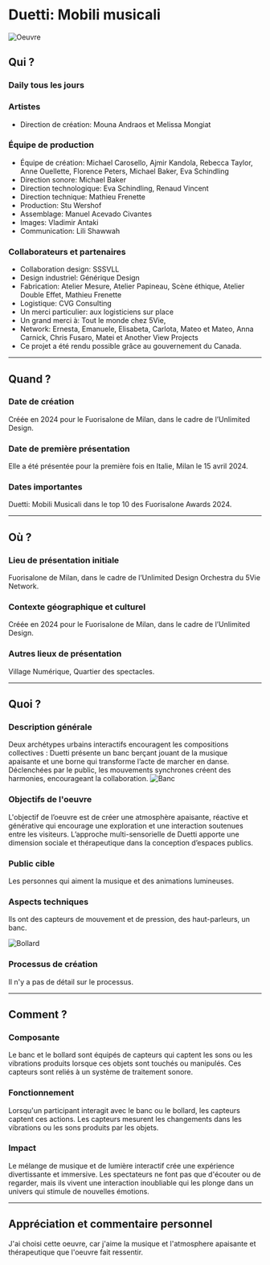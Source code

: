# Duetti: Mobili musicali

![Oeuvre](https://static.dailytouslesjours.com/files/2024/04/Duetti_5_createdByDailytlj_photoByVladimirAntaki_Low-984x668.jpeg)

## Qui ?

### Daily tous les jours

### Artistes

* Direction de création: Mouna Andraos et Melissa Mongiat

### Équipe de production
  
* Équipe de création: Michael Carosello, Ajmir Kandola, Rebecca Taylor, Anne Ouellette, Florence Peters, Michael Baker, Eva Schindling
* Direction sonore: Michael Baker 
* Direction technologique: Eva Schindling, Renaud Vincent
* Direction technique: Mathieu Frenette 
* Production: Stu Wershof 
* Assemblage: Manuel Acevado Civantes 
* Images: Vladimir Antaki 
* Communication: Lili Shawwah 

### Collaborateurs et partenaires 

* Collaboration design: SSSVLL 
* Design industriel: Générique Design 
* Fabrication: Atelier Mesure, Atelier Papineau, Scène éthique, Atelier Double Effet, Mathieu Frenette
* Logistique: CVG Consulting 
* Un merci particulier: aux logisticiens sur place
* Un grand merci à: Tout le monde chez 5Vie, 
* Network: Ernesta, Emanuele, Elisabeta, Carlota, Mateo et Mateo, Anna Carnick, Chris Fusaro, Matei et Another View Projects
* Ce projet a été rendu possible grâce au gouvernement du Canada.

---

## Quand ?

### Date de création
Créée en 2024 pour le Fuorisalone de Milan, dans le cadre de l’Unlimited Design.

### Date de première présentation
Elle a été présentée pour la première fois en Italie, Milan le 15 avril 2024.

### Dates importantes
Duetti: Mobili Musicali dans le top 10 des Fuorisalone Awards 2024.

---

## Où ?

### Lieu de présentation initiale
Fuorisalone de Milan, dans le cadre de l’Unlimited Design Orchestra du 5Vie Network.

### Contexte géographique et culturel
Créée en 2024 pour le Fuorisalone de Milan, dans le cadre de l’Unlimited Design.

### Autres lieux de présentation
Village Numérique, Quartier des spectacles.

---

## Quoi ?

### Description générale
Deux archétypes urbains interactifs encouragent les compositions collectives : Duetti présente un banc berçant jouant de la musique apaisante et une borne qui transforme l’acte de marcher en danse. Déclenchées par le public, les mouvements synchrones créent des harmonies, encourageant la collaboration. 
![Banc](https://static.dailytouslesjours.com/files/2024/04/Duetti_night_3_createdByDailytlj_photoByVladimirAntaki_Low-984x653.jpeg)

### Objectifs de l'oeuvre
L'objectif de l’oeuvre est de créer une atmosphère apaisante, réactive et générative qui encourage une exploration et une interaction soutenues entre les visiteurs. L’approche multi-sensorielle de Duetti apporte une dimension sociale et thérapeutique dans la conception d’espaces publics.

### Public cible
Les personnes qui aiment la musique et des animations lumineuses.

### Aspects techniques
Ils ont des capteurs de mouvement et de pression, des haut-parleurs, un banc.

![Bollard](https://static.dailytouslesjours.com/files/2024/04/Duetti_4_createdByDailytlj_photoByVladimirAntaki_Low.jpeg)

### Processus de création
Il n'y a pas de détail sur le processus.

---

## Comment ?

### Composante
Le banc et le bollard sont équipés de capteurs qui captent les sons ou les vibrations produits lorsque ces objets sont touchés ou manipulés. Ces capteurs sont reliés à un système de traitement sonore.

### Fonctionnement
Lorsqu'un participant interagit avec le banc ou le bollard, les capteurs captent ces actions. Les capteurs mesurent les changements dans les vibrations ou les sons produits par les objets.

### Impact
Le mélange de musique et de lumière interactif crée une expérience divertissante et immersive. Les spectateurs ne font pas que d'écouter ou de regarder, mais ils vivent une interaction inoubliable qui les plonge dans un univers qui stimule de nouvelles émotions.

---

## Appréciation et commentaire personnel

J'ai choisi cette oeuvre, car j'aime la musique et l'atmosphere apaisante et thérapeutique que l'oeuvre fait ressentir.
